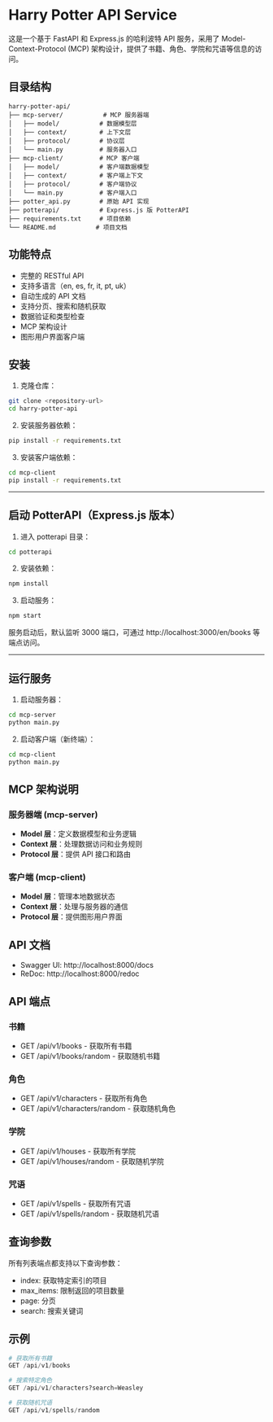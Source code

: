 # Harry Potter API Service

这是一个基于 FastAPI 和 Express.js 的哈利波特 API 服务，采用了 Model-Context-Protocol (MCP) 架构设计，提供了书籍、角色、学院和咒语等信息的访问。

## 目录结构

```
harry-potter-api/
├── mcp-server/           # MCP 服务器端
│   ├── model/           # 数据模型层
│   ├── context/         # 上下文层
│   ├── protocol/        # 协议层
│   └── main.py          # 服务器入口
├── mcp-client/          # MCP 客户端
│   ├── model/           # 客户端数据模型
│   ├── context/         # 客户端上下文
│   ├── protocol/        # 客户端协议
│   └── main.py          # 客户端入口
├── potter_api.py        # 原始 API 实现
├── potterapi/           # Express.js 版 PotterAPI
├── requirements.txt     # 项目依赖
└── README.md           # 项目文档
```

## 功能特点

- 完整的 RESTful API
- 支持多语言（en, es, fr, it, pt, uk）
- 自动生成的 API 文档
- 支持分页、搜索和随机获取
- 数据验证和类型检查
- MCP 架构设计
- 图形用户界面客户端

## 安装

1. 克隆仓库：
```bash
git clone <repository-url>
cd harry-potter-api
```

2. 安装服务器依赖：
```bash
pip install -r requirements.txt
```

3. 安装客户端依赖：
```bash
cd mcp-client
pip install -r requirements.txt
```

---

## 启动 PotterAPI（Express.js 版本）

1. 进入 potterapi 目录：
```bash
cd potterapi
```

2. 安装依赖：
```bash
npm install
```

3. 启动服务：
```bash
npm start
```

服务启动后，默认监听 3000 端口，可通过 http://localhost:3000/en/books 等端点访问。

---

## 运行服务

1. 启动服务器：
```bash
cd mcp-server
python main.py
```

2. 启动客户端（新终端）：
```bash
cd mcp-client
python main.py
```

## MCP 架构说明

### 服务器端 (mcp-server)
- **Model 层**：定义数据模型和业务逻辑
- **Context 层**：处理数据访问和业务规则
- **Protocol 层**：提供 API 接口和路由

### 客户端 (mcp-client)
- **Model 层**：管理本地数据状态
- **Context 层**：处理与服务器的通信
- **Protocol 层**：提供图形用户界面

## API 文档

- Swagger UI: http://localhost:8000/docs
- ReDoc: http://localhost:8000/redoc

## API 端点

### 书籍
- GET /api/v1/books - 获取所有书籍
- GET /api/v1/books/random - 获取随机书籍

### 角色
- GET /api/v1/characters - 获取所有角色
- GET /api/v1/characters/random - 获取随机角色

### 学院
- GET /api/v1/houses - 获取所有学院
- GET /api/v1/houses/random - 获取随机学院

### 咒语
- GET /api/v1/spells - 获取所有咒语
- GET /api/v1/spells/random - 获取随机咒语

## 查询参数

所有列表端点都支持以下查询参数：
- index: 获取特定索引的项目
- max_items: 限制返回的项目数量
- page: 分页
- search: 搜索关键词

## 示例

```python
# 获取所有书籍
GET /api/v1/books

# 搜索特定角色
GET /api/v1/characters?search=Weasley

# 获取随机咒语
GET /api/v1/spells/random
``` 